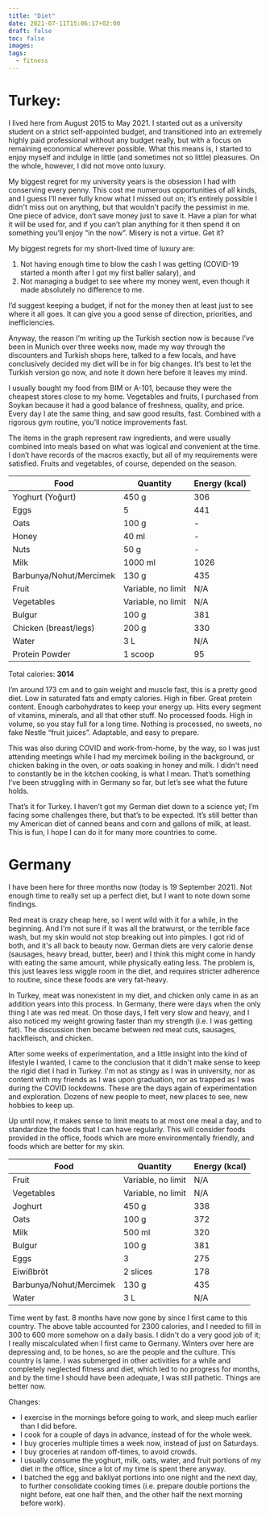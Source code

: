 ```yaml
---
title: "Diet"
date: 2021-07-11T15:06:17+02:00
draft: false
toc: false
images:
tags: 
  - fitness
---
```


# Turkey:
I lived here from August 2015 to May 2021. I started out as a university student on a strict self-appointed budget, and transitioned into an extremely highly paid professional without any budget really, but with a focus on remaining economical wherever possible. What this means is, I started to enjoy myself and indulge in little (and sometimes not so little) pleasures. On the whole, however, I did not move onto luxury.

My biggest regret for my university years is the obsession I had with conserving every penny. This cost me numerous opportunities of all kinds, and I guess I’ll never fully know what I missed out on; it’s entirely possible I didn't miss out on anything, but that wouldn't pacify the pessimist in me. One piece of advice, don’t save money just to save it. Have a plan for what it will be used for, and if you can’t plan anything for it then spend it on something you’ll enjoy “in the now”. Misery is not a virtue. Get it?

My biggest regrets for my short-lived time of luxury are:
1. Not having enough time to blow the cash I was getting (COVID-19 started a month after I got my first baller salary), and
2. Not managing a budget to see where my money went, even though it made absolutely no difference to me.

I’d suggest keeping a budget, if not for the money then at least just to see where it all goes. It can give you a good sense of direction, priorities, and inefficiencies.

Anyway, the reason I’m writing up the Turkish section now is because I’ve been in Munich over three weeks now, made my way through the discounters and Turkish shops here, talked to a few locals, and have conclusively decided my diet will be in for big changes. It’s best to let the Turkish version go now, and note it down here before it leaves my mind.

I usually bought my food from BIM or A-101, because they were the cheapest stores close to my home. Vegetables and fruits, I purchased from Soykan because it had a good balance of freshness, quality, and price. Every day I ate the same thing, and saw good results, fast. Combined with a rigorous gym routine, you’ll notice improvements fast.

The items in the graph represent raw ingredients, and were usually combined into meals based on what was logical and convenient at the time. I don’t have records of the macros exactly, but all of my requirements were satisfied. Fruits and vegetables, of course, depended on the season.

| Food                    | Quantity           | Energy (kcal) |
|-------------------------|--------------------|---------------|
| Yoghurt (Yoğurt)        | 450 g              | 306           |
| Eggs                    | 5                  | 441           |
| Oats                    | 100 g              | -             |
| Honey                   | 40 ml              | -             |
| Nuts                    | 50 g               | -             |
| Milk                    | 1000 ml            | 1026          |
| Barbunya/Nohut/Mercimek | 130 g              | 435           |
| Fruit                   | Variable, no limit | N/A           |
| Vegetables              | Variable, no limit | N/A           |
| Bulgur                  | 100 g              | 381           |
| Chicken (breast/legs)   | 200 g              | 330           |
| Water                   | 3 L                | N/A           |
| Protein Powder          | 1 scoop            | 95            |

Total calories: **3014**

I’m around 173 cm and to gain weight and muscle fast, this is a pretty good diet. Low in saturated fats and empty calories. High in fiber. Great protein content. Enough carbohydrates to keep your energy up. Hits every segment of vitamins, minerals, and all that other stuff. No processed foods. High in volume, so you stay full for a long time. Nothing is processed, no sweets, no fake Nestle “fruit juices”. Adaptable, and easy to prepare.

This was also during COVID and work-from-home, by the way, so I was just attending meetings while I had my mercimek boiling in the background, or chicken baking in the oven, or oats soaking in honey and milk. I didn't need to constantly be in the kitchen cooking, is what I mean. That’s something I’ve been struggling with in Germany so far, but let’s see what the future holds.

That’s it for Turkey. I haven’t got my German diet down to a science yet; I’m facing some challenges there, but that’s to be expected. It’s still better than my American diet of canned beans and corn and gallons of milk, at least. This is fun, I hope I can do it for many more countries to come.

# Germany
I have been here for three months now (today is 19 September 2021). Not enough time to really set up a perfect diet, but I want to note down some findings.

Red meat is crazy cheap here, so I went wild with it for a while, in the beginning. And I'm not sure if it was all the bratwurst, or the terrible face wash, but my skin would not stop breaking out into pimples. I got rid of both, and it's all back to beauty now. German diets are very calorie dense (sausages, heavy bread, butter, beer) and I think this might come in handy with eating the same amount, while physically eating less. The problem is, this just leaves less wiggle room in the diet, and requires stricter adherence to routine, since these foods are very fat-heavy.

In Turkey, meat was nonexistent in my diet, and chicken only came in as an addition years into this process. In Germany, there were days when the only thing I ate was red meat. On those days, I felt very slow and heavy, and I also noticed my weight growing faster than my strength (i.e. I was getting fat). The discussion then became between red meat cuts, sausages, hackfleisch, and chicken.

After some weeks of experimentation, and a little insight into the kind of lifestyle I wanted, I came to the conclusion that it didn't make sense to keep the rigid diet I had in Turkey. I'm not as stingy as I was in university, nor as content with my friends as I was upon graduation, nor as trapped as I was during the COVID lockdowns. These are the days again of experimentation and exploration. Dozens of new people to meet, new places to see, new hobbies to keep up.

Up until now, it makes sense to limit meats to at most one meal a day, and to standardize the foods that I can have regularly. This will consider foods provided in the office, foods which are more environmentally friendly, and foods which are better for my skin.

| Food                    | Quantity           | Energy (kcal) |
|-------------------------|--------------------|---------------|
| Fruit                   | Variable, no limit | N/A           |
| Vegetables              | Variable, no limit | N/A           |
| Joghurt                 | 450 g              | 338           |
| Oats                    | 100 g              | 372           |
| Milk                    | 500 ml             | 320           |
| Bulgur                  | 100 g              | 381           |
| Eggs                    | 3                  | 275           |
| Eiwißbröt               | 2 slices           | 178           |
| Barbunya/Nohut/Mercimek | 130 g              | 435           |
| Water                   | 3 L                | N/A           |

Time went by fast. 8 months have now gone by since I first came to this country. The above table accounted for 2300 calories, and I needed to fill in 300 to 600 more somehow on a daily basis. I didn't do a very good job of it; I really miscalculated when I first came to Germany. Winters over here are depressing and, to be hones, so are the people and the culture. This country is lame. I was submerged in other activities for a while and completely neglected fitness and diet, which led to no progress for months, and by the time I should have been adequate, I was still pathetic. Things are better now.

Changes:
- I exercise in the mornings before going to work, and sleep much earlier than I did before.
- I cook for a couple of days in advance, instead of for the whole week.
- I buy groceries multiple times a week now, instead of just on Saturdays.
- I buy groceries at random off-times, to avoid crowds.
- I usually consume the yoghurt, milk, oats, water, and fruit portions of my diet in the office, since a lot of my time is spent there anyway.
- I batched the egg and bakliyat portions into one night and the next day, to further consolidate cooking times (i.e. prepare double portions the night before, eat one half then, and the other half the next morning before work).